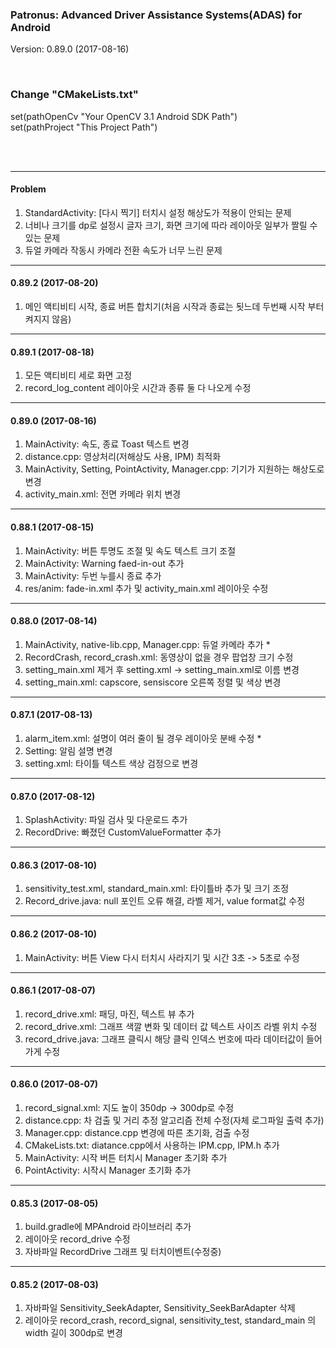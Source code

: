 ### Patronus: Advanced Driver Assistance Systems(ADAS) for Android
Version: 0.89.0 (2017-08-16)

<br>

### Change "CMakeLists.txt"
set(pathOpenCv "Your OpenCV 3.1 Android SDK Path")<br>
set(pathProject "This Project Path")

<br>
<br>

---
#### Problem
1. StandardActivity: [다시 찍기] 터치시 설정 해상도가 적용이 안되는 문제
2. 너비나 크기를 dp로 설정시 글자 크기, 화면 크기에 따라 레이아웃 일부가 짤릴 수 있는 문제
3. 듀얼 카메라 작동시 카메라 전환 속도가 너무 느린 문제
---
#### 0.89.2 (2017-08-20)
1. 메인 액티비티 시작, 종료 버튼 합치기(처음 시작과 종료는 됫느데 두번째 시작 부터 켜지지 않음)
---
#### 0.89.1 (2017-08-18)
1. 모든 액티비티 세로 화면 고정
2. record_log_content 레이아웃 시간과 종류 둘 다 나오게 수정
---
#### 0.89.0 (2017-08-16)
1. MainActivity: 속도, 종료 Toast 텍스트 변경
2. distance.cpp: 영상처리(저해상도 사용, IPM) 최적화
3. MainActivity, Setting, PointActivity, Manager.cpp: 기기가 지원하는 해상도로 변경
4. activity_main.xml: 전면 카메라 위치 변경
---
#### 0.88.1 (2017-08-15)
1. MainActivity: 버튼 투명도 조절 및 속도 텍스트 크기 조절
2. MainActivity: Warning faed-in-out 추가 
3. MainActivity: 두번 누를시 종료 추가
4. res/anim: fade-in.xml 추가 및 activity_main.xml 레이아웃 수정
---
#### 0.88.0 (2017-08-14)
1. MainActivity, native-lib.cpp, Manager.cpp: 듀얼 카메라 추가 * 
1. RecordCrash, record_crash.xml: 동영상이 없을 경우 팝업창 크기 수정
2. setting_main.xml 제거 후 setting.xml -> setting_main.xml로 이름 변경
3. setting_main.xml: capscore, sensiscore 오른쪽 정렬 및 색상 변경
---
#### 0.87.1 (2017-08-13)
1. alarm_item.xml: 설명이 여러 줄이 될 경우 레이아웃 분배 수정 *
2. Setting: 알림 설명 변경
3. setting.xml: 타이틀 텍스트 색상 검정으로 변경
---
#### 0.87.0 (2017-08-12)
1. SplashActivity: 파일 검사 및 다운로드 추가
2. RecordDrive: 빠졌던 CustomValueFormatter 추가
---
#### 0.86.3 (2017-08-10)
1. sensitivity_test.xml, standard_main.xml: 타이틀바 추가 및 크기 조정
2. Record_drive.java: null 포인트 오류 해결, 라벨 제거, value format값 수정
---
#### 0.86.2 (2017-08-10)
1. MainActivity: 버튼 View 다시 터치시 사라지기 및 시간 3초 -> 5초로 수정
---
#### 0.86.1 (2017-08-07)
1. record_drive.xml: 패딩, 마진, 텍스트 뷰 추가
2. record_drive.xml: 그래프 색깔 변화 및 데이터 값 텍스트 사이즈 라벨 위치 수정
3. record_drive.java: 그래프 클릭시 해당 클릭 인덱스 번호에 따라 데이터값이 들어가게 수정
---
#### 0.86.0 (2017-08-07)
1. record_signal.xml: 지도 높이 350dp -> 300dp로 수정
2. distance.cpp: 차 검출 및 거리 추정 알고리즘 전체 수정(자체 로그파일 출력 추가)
3. Manager.cpp: distance.cpp 변경에 따른 초기화, 검출 수정
4. CMakeLists.txt: diatance.cpp에서 사용하는 IPM.cpp, IPM.h 추가
5. MainActivity: 시작 버튼 터치시 Manager 초기화 추가
6. PointActivity: 시작시 Manager 초기화 추가
---
#### 0.85.3 (2017-08-05)
1. build.gradle에 MPAndroid 라이브러리 추가
2. 레이아웃 record_drive 수정
3. 자바파일 RecordDrive 그래프 및 터치이벤트(수정중)
---
#### 0.85.2 (2017-08-03)
1. 자바파일 Sensitivity_SeekAdapter, Sensitivity_SeekBarAdapter 삭제
2. 레이아웃 record_crash, record_signal, sensitivity_test, standard_main 의 width 길이 300dp로 변경


